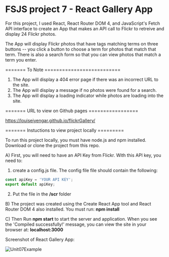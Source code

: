 # FSJS project 7 - React Gallery App

For this project, I used React, React Router DOM 4, and JavaScript's Fetch API interface to create an App that makes an API call to Flickr to retreive and display 24 Flickr photos.

The App will display Flickr photos that have tags matching terms on three buttons -- you click a button to choose a term for photos that match that term.  There is also a search form so that you can view photos that match a term you enter.


======= To Note ==========================

1) The App will display a 404 error page if there was an incorrect URL to the site.
2) The App will display a message if no photos were found for a search.
3) The App will display a loading indicator while photos are loading into the site.

======= URL to view on Github pages =================

https://louiseiyengar.github.io/flickrGallery/

======= Instuctions to view project locally =========

To run this project locally, you must have node.js and npm installed.
Download or clone the project from this repo.

A) First, you will need to have an API Key from Flickr. With this API key, you need to:
1) create a config.js file.  The config file file should contain the following:
 
```javascript
const apiKey = 'YOUR API KEY';
export default apiKey;
```

2) Put the file in the **/scr** folder

B) The project was created using the Create React App tool and React Router DOM 4 also installed.  You must run:
**npm install**

C) Then Run **npm start** to start the server and application. When you see the 'Compiled successfully!' message, you can view the site in your browser at: **localhost:3000** 

Screenshot of React Gallery App:

![Unit07Example](https://user-images.githubusercontent.com/42808209/58754843-98880780-84a6-11e9-9566-0f4f4d8450b4.jpg)
